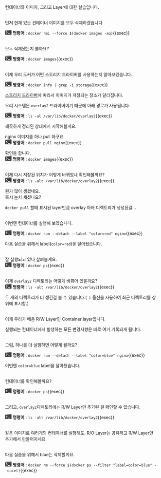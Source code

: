 컨테이너와 이미지, 그리고 Layer에 대한 실습입니다.

​     
먼저 현재 있는 컨테이너 이미지를 모두 삭제하겠습니다.

![](./assets/handson.png) **명령어** : `docker rmi --force $(docker images -aq)`{{exec}}

​     
모두 삭제됐는지 볼까요?

![](./assets/handson.png) **명령어** : `docker images`{{exec}}

​     
이제 우리 도커가 어떤 스토리지 드라이버를 사용하는지 알아보겠습니다.

![](./assets/handson.png) **명령어** : `docker info | grep -i storage`{{exec}}

[스토리지 드라이버](https://docs.docker.com/storage/storagedriver/select-storage-driver/)에 따라서 이미지가 저장되는 장소가 달라집니다.

우리 시스템은 `overlay2` 드라이버이기 때문에 아래 경로가 사용됩니다.

![](./assets/handson.png) **명령어** : `ls -al /var/lib/docker/overlay2`{{exec}}


깨끗하게 정리된 상태에서 시작해볼게요.


nginx 이미지를 하나 pull 하구요.  
![](./assets/handson.png) **명령어** : `docker pull nginx`{{exec}}


확인을 합니다.  
![](./assets/handson.png) **명령어** : `docker images`{{exec}}

​     
이제 다시 저장된 위치가 어떻게 바뀌었나 확인해볼까요?  
![](./assets/handson.png) **명령어** : `ls -alt /var/lib/docker/overlay2`{{exec}}

뭔가 많이 생겼네요.  
혹시 눈치 채셨나요?

`docker pull` 할때 표시된 layer만큼 overlay 아래 디렉토리가 생성된걸...

​     
이번엔 컨테이너를 실행해 보겠습니다.

![](./assets/handson.png) **명령어** : `docker run --detach --label "color=red" nginx`{{exec}}

다음 실습을 위해서 label(`color=red`)을 달아뒀습니다.

​     
잘 실행되고 있나 살펴볼게요.  
![](./assets/handson.png) **명령어** : `docker ps`{{exec}}

​     
이제 `overlay2` 디렉토리는 어떻게 바뀌어 있을까요?  
![](./assets/handson.png) **명령어** : `ls -alt /var/lib/docker/overlay2`{{exec}}

두 개의 디렉토리가 더 생긴걸 볼 수 있습니다.(`-t` 옵션을 사용하여 최근 디렉토리를 상위에 표시함.)

​      
이게 우리가 배운 R/W Layer인 Container layer입니다.

실행되는 컨테이너에서 발생하는 모든 변경사항은 바로 여기 기록되게 됩니다.

​     
그럼, 하나를 더 실행하면 어떻게 될까요?

![](./assets/handson.png) **명령어** : `docker run --detach --label "color=blue" nginx`{{exec}}

이번엔 `color=blue` label을 달아뒀습니다.

​     
컨테이너를 확인해볼까요?

![](./assets/handson.png) **명령어** : `docker ps`{{exec}}

​     
그리고, `overlay2`디렉토리에는 R/W Layer만 추가된 걸 확인할 수 있습니다.

![](./assets/handson.png) **명령어** : `ls -alt /var/lib/docker/overlay2`{{exec}}

​     
같은 이미지로 여러개의 컨테이너를 실행해도, R/O Layer는 공유하고 R/W Layer만 추가해서 만들어지네요.

​     
다음 실습을 위해서 blue는 삭제할게요.

![](./assets/handson.png) **명령어** : `docker rm --force $(docker ps --filter "label=color=blue" --quiet)`{{exec}}
